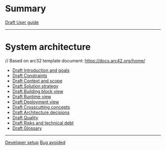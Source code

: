 # Summary

[Draft User guide]()

---

# System architecture
// Based on arc32 template document: https://docs.arc42.org/home/
- [Draft Introduction and goals](./architecture/1_introduction_and_goals.md)
- [Draft Constraints](./architecture/2_constraints.md)
- [Draft Context and scope](./architecture/3_context_and_scope.md)
- [Draft Solution strategy]()
- [Draft Building block view](./architecture/5_building_block_view.md)
- [Draft Runtime view]()
- [Draft Deployment view](./architecture/7_deployment_view.md)
- [Draft Crosscutting concepts](./architecture/8_crosscutting_concepts.md)
- [Draft Architecture decisions](./architecture/9_architecture_decisions.md)
- [Draft Quality]()
- [Draft Risks and technical debt]()
- [Draft Glossary](./architecture/12_glossary.md)

---

[Developer setup](./developer_setup.md)
[Bug avoided](./bug_avoided.md)